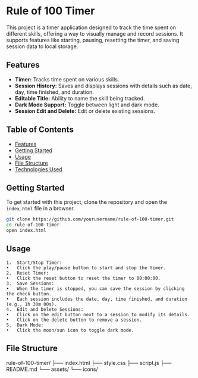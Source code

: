 # Rule of 100 Timer

This project is a timer application designed to track the time spent on different skills, offering a way to visually manage and record sessions. It supports features like starting, pausing, resetting the timer, and saving session data to local storage.

## Features
- **Timer:** Tracks time spent on various skills.
- **Session History:** Saves and displays sessions with details such as date, day, time finished, and duration.
- **Editable Title:** Ability to name the skill being tracked.
- **Dark Mode Support:** Toggle between light and dark mode.
- **Session Edit and Delete:** Edit or delete existing sessions.

## Table of Contents
- [Features](#features)
- [Getting Started](#getting-started)
- [Usage](#usage)
- [File Structure](#file-structure)
- [Technologies Used](#technologies-used)

## Getting Started

To get started with this project, clone the repository and open the `index.html` file in a browser.

```bash
git clone https://github.com/yourusername/rule-of-100-timer.git
cd rule-of-100-timer
open index.html
```

## Usage

	1.	Start/Stop Timer:
	•	Click the play/pause button to start and stop the timer.
	2.	Reset Timer:
	•	Click the reset button to reset the timer to 00:00:00.
	3.	Save Sessions:
	•	When the timer is stopped, you can save the session by clicking the check button.
	•	Each session includes the date, day, time finished, and duration (e.g., 1h 30m 00s).
	4.	Edit and Delete Sessions:
	•	Click on the edit button next to a session to modify its details.
	•	Click on the delete button to remove a session.
	5.	Dark Mode:
	•	Click the moon/sun icon to toggle dark mode.

## File Structure

rule-of-100-timer/
├── index.html
├── style.css
├── script.js
├── README.md
└── assets/
    └── icons/
